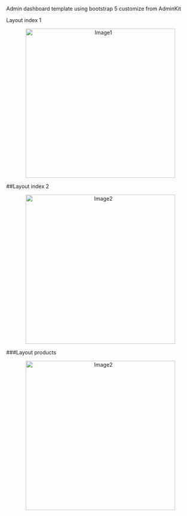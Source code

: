 Admin dashboard template using bootstrap 5 customize from AdminKit

Layout index 1
<p align="center"><img src="[#](https://github.com/trieuetam2/admin_dashboard/blob/main/img/photos/dashboard.PNG)" width="400" alt="Image1"></p>

##Layout index 2
<p align="center"><img src="[#](https://github.com/trieuetam2/admin_dashboard/blob/main/img/photos/dashboard2.PNG)" width="400" alt="Image2"></p>

###Layout products
<p align="center"><img src="[#](https://github.com/trieuetam2/admin_dashboard/blob/main/img/photos/products.PNG)" width="400" alt="Image2"></p>
